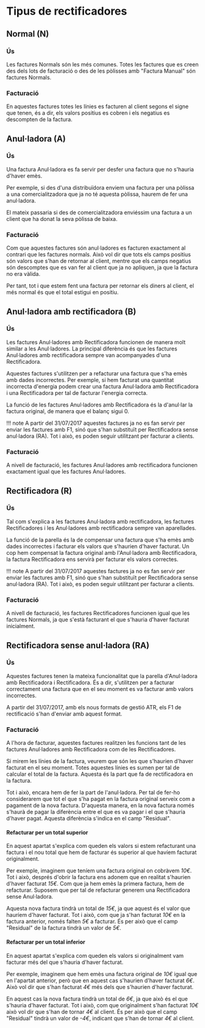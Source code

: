 # Tipus de rectificadores

## Normal (N)

### Ús

Les factures Normals són les més comunes. Totes les factures que es creen des dels
lots de facturació o des de les pòlisses amb "Factura Manual" són factures Normals.

### Facturació

En aquestes factures totes les línies es facturen al client segons el signe que
tenen, és a dir, els valors positius es cobren i els negatius es descompten de la
factura.

## Anul·ladora (A)

### Ús

Una factura Anul·ladora es fa servir per desfer una factura que no s'hauria d'haver emès.

Per exemple, si des d'una distribuïdora enviem una factura per una pòlissa a una
comercialitzadora que ja no té aquesta pòlissa, haurem de fer una anul·ladora.

El mateix passaria si des de comercialitzadora enviéssim una factura a un client
que ha donat la seva pòlissa de baixa.

### Facturació

Com que aquestes factures són anul·ladores es facturen exactament al contrari que
les factures normals. Això vol dir que tots els camps positius són valors que s'han
de retornar al client, mentre que els camps negatius són descomptes que es van fer
al client que ja no apliquen, ja que la factura no era vàlida.

Per tant, tot i que estem fent una factura per retornar els diners al client, el més
normal és que el total estigui en positiu.

## Anul·ladora amb rectificadora (B)

### Ús

Les factures Anul·ladores amb Rectificadora funcionen de manera molt similar a les
Anul·ladores. La principal diferència és que les factures Anul·ladores amb
rectificadora sempre van acompanyades d'una Rectificadora.

Aquestes factures s'utilitzen per a refacturar una factura que s'ha emès amb
dades incorrectes. Per exemple, si hem facturat una quantitat incorrecta d'energia
podem crear una factura Anul·ladora amb Rectificadora i una Rectificadora per tal
de facturar l'energia correcta.

La funció de les factures Anul·ladores amb Rectificadora és la d'anul·lar la factura
original, de manera que el balanç sigui 0.

!!! note
    A partir del 31/07/2017 aquestes factures ja no es fan servir per enviar les
    factures amb F1, sinó que s'han substituït per Rectificadora sense anul·ladora (RA).
    Tot i això, es poden seguir utilitzant per facturar a clients.

### Facturació

A nivell de facturació, les factures Anul·ladores amb rectificadora funcionen
exactament igual que les factures Anul·ladores.

## Rectificadora (R)

### Ús

Tal com s'explica a les factures Anul·ladora amb rectificadora, les factures
Rectificadores i les Anul·ladores amb rectificadora sempre van aparellades.

La funció de la parella és la de compensar una factura que s'ha emès amb dades
incorrectes i facturar els valors que s'haurien d'haver facturat. Un cop hem
compensat la factura original amb l'Anul·ladora amb Rectificadora, la factura
Rectificadora ens servirà per facturar els valors correctes.

!!! note
    A partir del 31/07/2017 aquestes factures ja no es fan servir per enviar les
    factures amb F1, sinó que s'han substituït per Rectificadora sense anul·ladora (RA).
    Tot i això, es poden seguir utilitzant per facturar a clients.

### Facturació

A nivell de facturació, les factures Rectificadores funcionen igual que les factures
Normals, ja que s'està facturant el que s'hauria d'haver facturat inicialment.

## Rectificadora sense anul·ladora (RA)

### Ús

Aquestes factures tenen la mateixa funcionalitat que la parella d'Anul·ladora amb
Rectificadora i Rectificadora. És a dir, s'utilitzen per a facturar correctament
una factura que en el seu moment es va facturar amb valors incorrectes.

A partir del 31/07/2017, amb els nous formats de gestió ATR, els F1 de rectificació
s'han d'enviar amb aquest format.

### Facturació

A l'hora de facturar, aquestes factures realitzen les funcions tant de les factures
Anul·ladores amb Rectificadora com de les Rectificadores.

Si mirem les línies de la factura, veurem que són les que s'haurien d'haver facturat
en el seu moment. Totes aquestes línies es sumen per tal de calcular el total de la
factura. Aquesta és la part que fa de rectificadora en la factura.

Tot i això, encara hem de fer la part de l'anul·ladora. Per tal de fer-ho
considerarem que tot el que s'ha pagat en la factura original serveix com a
pagament de la nova factura. D'aquesta manera, en la nova factura només s'haurà de
pagar la diferència entre el que es va pagar i el que s'hauria d'haver pagat.
Aquesta diferència s'indica en el camp "Residual".

#### Refacturar per un total superior

En aquest apartat s'explica com queden els valors si estem refacturant una factura
i el nou total que hem de facturar és superior al que havíem facturat originalment.

Per exemple, imaginem que teníem una factura original on cobràvem *10€*. Tot i això,
després d'obrir la factura ens adonem que en realitat s'haurien d'haver facturat
*15€*. Com que ja hem emès la primera factura, hem de refacturar. Suposem que per
tal de refacturar generem una Rectificadora sense Anul·ladora.

Aquesta nova factura tindrà un total de *15€*, ja que aquest és el valor que hauríem
d'haver facturat. Tot i això, com que ja s'han facturat *10€* en la factura
anterior, només falten *5€* a facturar. És per això que el camp "Residual" de la
factura tindrà un valor de *5€*.

#### Refacturar per un total inferior

En aquest apartat s'explica com queden els valors si originalment vam facturar més
del que s'hauria d'haver facturat.

Per exemple, imaginem que hem emès una factura original de *10€* igual que en
l'apartat anterior, però que en aquest cas s'haurien d'haver facturat *6€*. Això vol
dir que s'han facturat *4€* més dels que s'haurien d'haver facturat.

En aquest cas la nova factura tindrà un total de *6€*, ja que això és el que
s'hauria d'haver facturat. Tot i això, com que originalment s'han facturat *10€*
això vol dir que s'han de tornar *4€* al client. És per això que el camp "Residual"
tindrà un valor de *-4€*, indicant que s'han de tornar *4€* al client.
